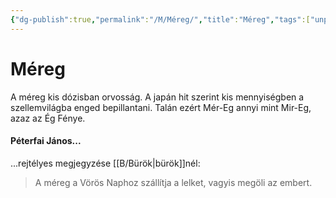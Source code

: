 ```yaml
---
{"dg-publish":true,"permalink":"/M/Méreg/","title":"Méreg","tags":["unpublishit"],"created":"2023-12-01T09:08","updated":"2024-04-27T00:26"}
---
```



# Méreg

A méreg kis dózisban orvosság. A japán hit szerint kis mennyiségben a szellemvilágba enged bepillantani. Talán ezért Mér-Eg annyi mint Mir-Eg, azaz az Ég Fénye.  

#### Péterfai János...

...rejtélyes megjegyzése [[B/Bürök\|bürök]]nél:  
> A méreg a Vörös Naphoz szállítja a lelket, vagyis megöli az embert.  

  